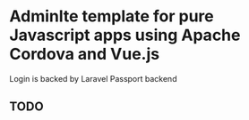 # Adminlte template for pure Javascript apps using Apache Cordova and Vue.js

Login is backed by Laravel Passport backend

## TODO
